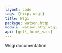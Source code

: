 ```yaml
---
layout: code
tags: [http, wsgi]
title: Wsgi
package: watson.http
module: watson.http.wsgi
api: [get\_form\_vars]
---
```


Wsgi documentation